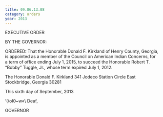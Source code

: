 ```yaml
---
title: 09.06.13.08
category: orders
year: 2013
---
```

 

EXECUTIVE ORDER

BY THE GOVERNOR:

ORDERED: That the Honorable Donald F. Kirkland of Henry County, Georgia,
is appointed as a member of the Council on American Indian
Concerns, for a term of ofﬁce ending July 1, 2015, to succeed the
Honorable Robert T. “Bobby” Tuggle, Jr., whose term expired July
1, 2012.

The Honorable Donald F. Kirkland
341 Jodeco Station Circle East
Stockbridge, Georgia 30281

This sixth day of September, 2013

‘(\oI0~w«\ Deaf,

GOVERNOR

